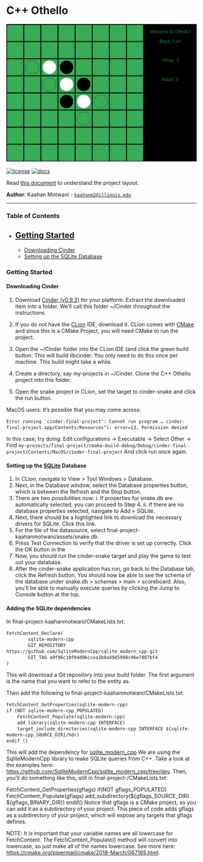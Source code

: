 # **C++ Othello**

![](assets/game_image.png)

[![license](https://img.shields.io/badge/license-MIT-green)](LICENSE)
[![docs](https://img.shields.io/badge/docs-yes-brightgreen)](docs/README.md)

Read [this document](https://cliutils.gitlab.io/modern-cmake/chapters/basics/structure.html) to understand the project
layout.

**Author**: Kaahan Motwani - [`kaahanm2@illinois.edu`](mailto:example@illinois.edu)

---

### **Table of Contents**
- [Getting Started](#getting-started)
    - 
    - [Downloading Cinder](#downloading-cinder)
    - [Setting up the SQLite Database](#setting-up-the-sqlitehttpswwwsqliteorgindexhtml-database)

### **Getting Started**

#### Downloading Cinder ####

1. Download [Cinder (v0.9.2)](https://libcinder.org/) for your platform. 
Extract the downloaded item into a folder. 
We’ll call this folder ~/Cinder throughout the instructions.

2. If you do not have the [CLion](https://www.jetbrains.com/clion/) IDE, 
download it. CLion comes with [CMake](https://cmake.org/) and since this 
is a CMake Project, you will need CMake to run the project.

2. Open the ~/Cinder folder into the CLion IDE (and click the green build button. 
This will build libcinder. You only need to do this once 
per machine. This build might take a while.

3. Create a directory, say my-projects in ~/Cinder. 
Clone the C++ Othello project into this folder.

4. Open the snake project in CLion, set the target to 
cinder-snake and click the run button.

MacOS users: It’s possible that you may come across:

```
Error running 'cinder-final-project': Cannot run program … cinder-final-project.app/Contents/Resources"): error=13, Permission denied
```

In this case, try doing: Edit configurations -> Executable -> Select Other -> Find ```my-projects/final-project/cmake-build-debug/Debug/cinder-final-project/Contents/MacOS/cinder-final-project``` And click run once again.

#### Setting up the [SQLite](https://www.sqlite.org/index.html) Database ####

1. In CLion, navigate to View > Tool Windows > Database.
2. Next, in the Database window, select the Database properties button, which is between the Refresh and the Stop button.
3. There are two possibilities now: i. If properties for snake.db are automatically selected, you can proceed to Step 4. ii. If there are no database properties selected, navigate to Add > SQLite.
4. Next, there should be a highlighted link to download the necessary drivers for SQLite. Click this link.
5. For the file of the datasource, select final-project-kaahanmotwani/assets/snake.db.
6. Press Test Connection to verify that the driver is set up correctly. Click the OK button in the
7. Now, you should run the cinder-snake target and play the game to test out your database.
8. After the cinder-snake application has run, go back to the Database tab, click the Refresh button. You should now be able to see the schema of the database under snake.db > schemas > main > scoreboard. Also, you’ll be able to manually execute queries by clicking the Jump to Console button at the top.

#### Adding the SQLite dependencies ####

In final-project-kaahanmotwani/CMakeLists.txt:

``` 
FetchContent_Declare(
        sqlite-modern-cpp
        GIT_REPOSITORY https://github.com/SqliteModernCpp/sqlite_modern_cpp.git
        GIT_TAG a0f96c10f04d96ccea1b8a49d5998c96e7887bf4
)
```

This will download a Git repository into your build folder. The first argument is the name that you want to refer to the entity as.

Then add the following to final-project-kaahanmotwani/CMakeLists.txt:

```
FetchContent_GetProperties(sqlite-modern-cpp)
if (NOT sqlite-modern-cpp_POPULATED)
    FetchContent_Populate(sqlite-modern-cpp)
    add_library(sqlite-modern-cpp INTERFACE)
    target_include_directories(sqlite-modern-cpp INTERFACE ${sqlite-modern-cpp_SOURCE_DIR}/hdr)
endif ()
```

This will add the dependency for [sqlite_modern_cpp](https://github.com/SqliteModernCpp/sqlite_modern_cpp)
We are using the SqliteModernCpp library to make SQLite queries from C++. Take a look at the examples here: https://github.com/SqliteModernCpp/sqlite_modern_cpp/tree/dev.
Then, you'll do something like this, still in final-project-<github-name>/CMakeLists.txt:

FetchContent_GetProperties(gflags)
if(NOT gflags_POPULATED)
    FetchContent_Populate(gflags)
    add_subdirectory(${gflags_SOURCE_DIR} ${gflags_BINARY_DIR})
endif()
Notice that gflags is a CMake project, so you can add it as a subdirectory of your project. This piece of code adds gflags as a subdirectory of your project, which will expose any targets that gflags defines.

NOTE: It is important that your variable names are all lowercase for FetchContent. The FetchContent_Populate(<name>) method will convert <name> into lowercase, so just make all of the names lowercase. See more here: https://cmake.org/pipermail/cmake/2018-March/067185.html.